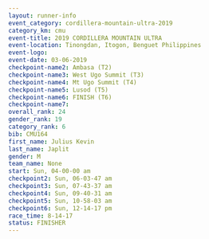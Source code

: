 ```yaml
---
layout: runner-info 
event_category: cordillera-mountain-ultra-2019 
category_km: cmu 
event-title: 2019 CORDILLERA MOUNTAIN ULTRA 
event-location: Tinongdan, Itogon, Benguet Philippines 
event-logo: 
event-date: 03-06-2019 
checkpoint-name2: Ambasa (T2) 
checkpoint-name3: West Ugo Summit (T3) 
checkpoint-name4: Mt Ugo Summit (T4) 
checkpoint-name5: Lusod (T5) 
checkpoint-name6: FINISH (T6) 
checkpoint-name7: 
overall_rank: 24
gender_rank: 19
category_rank: 6
bib: CMU164
first_name: Julius Kevin
last_name: Japlit
gender: M
team_name: None
start: Sun, 04-00-00 am
checkpoint2: Sun, 06-03-47 am
checkpoint3: Sun, 07-43-37 am
checkpoint4: Sun, 09-40-31 am
checkpoint5: Sun, 10-58-03 am
checkpoint6: Sun, 12-14-17 pm
race_time: 8-14-17
status: FINISHER
---
```

